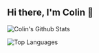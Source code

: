 ## Hi there, I'm Colin 👋

![Colin's Github Stats](https://github-readme-stats.vercel.app/api?username=phoul&theme=dracula&show_icons=true&rank_icon=github&include_all_commits=true)

![Top Languages](https://github-readme-stats.vercel.app/api/top-langs/?username=phoul&layout=compact&theme=dracula)
